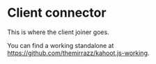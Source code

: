 # Client connector

This is where the client joiner goes.

You can find a working standalone at https://github.com/themirrazz/kahoot.js-working.
